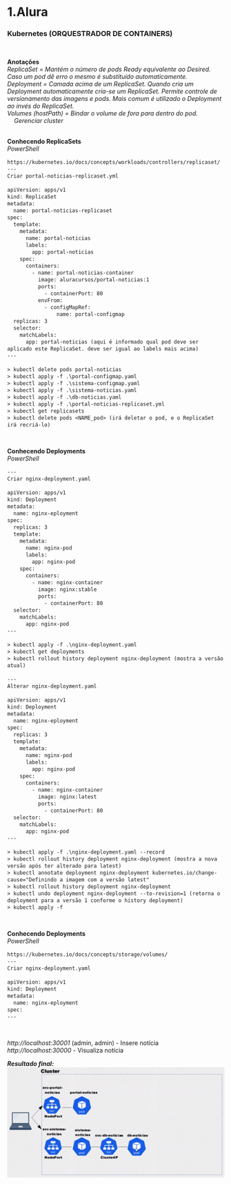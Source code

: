 # 1.Alura

### Kubernetes (ORQUESTRADOR DE CONTAINERS)
<br />

**Anotações**<br>
    *ReplicaSet = Mantém o número de pods Ready equivalente ao Desired. Caso um pod dê erro o mesmo é substituído automaticamente.*<br>
    *Deployment = Camada acima de um ReplicaSet. Quando cria um Deployment automaticamente cria-se um ReplicaSet. Permite controle de versionamento das imagens e pods.
    Mais comum é utilizado o Deployment ao invés do ReplicaSet.*<br>
    *Volumes (hostPath) = Bindar o volume de fora para dentro do pod.*<br>
    &nbsp;&nbsp;&nbsp;&nbsp;*Gerenciar cluster*<br>
<br />

**Conhecendo ReplicaSets**<br>
*PowerShell*
```
https://kubernetes.io/docs/concepts/workloads/controllers/replicaset/
---
Criar portal-noticias-replicaset.yml

apiVersion: apps/v1
kind: ReplicaSet
metadata:
  name: portal-noticias-replicaset
spec:
  template:
    metadata:
      name: portal-noticias
      labels:
        app: portal-noticias
    spec:
      containers:
        - name: portal-noticias-container
          image: aluracursos/portal-noticias:1
          ports:
            - containerPort: 80
          envFrom:
            - configMapRef:
                name: portal-configmap
  replicas: 3
  selector:
    matchLabels:
      app: portal-noticias (aqui é informado qual pod deve ser aplicado este ReplicaSet. deve ser igual ao labels mais acima)
---

> kubectl delete pods portal-noticias
> kubectl apply -f .\portal-configmap.yaml
> kubectl apply -f .\sistema-configmap.yaml
> kubectl apply -f .\sistema-noticias.yaml
> kubectl apply -f .\db-noticias.yaml
> kubectl apply -f .\portal-noticias-replicaset.yml
> kubectl get replicasets
> kubectl delete pods <NAME_pod> (irá deletar o pod, e o ReplicaSet irá recriá-lo)

```
<br />

**Conhecendo Deployments**<br>
*PowerShell*
```
---
Criar nginx-deployment.yaml

apiVersion: apps/v1
kind: Deployment
metadata:
  name: nginx-eployment
spec:
  replicas: 3
  template:
    metadata:
      name: nginx-pod
      labels:
        app: nginx-pod
    spec:
      containers:
        - name: nginx-container
          image: nginx:stable
          ports:
            - containerPort: 80
  selector:
    matchLabels:
      app: nginx-pod
---

> kubectl apply -f .\nginx-deployment.yaml
> kubectl get deployments
> kubectl rollout history deployment nginx-deployment (mostra a versão atual)

---
Alterar nginx-deployment.yaml

apiVersion: apps/v1
kind: Deployment
metadata:
  name: nginx-eployment
spec:
  replicas: 3
  template:
    metadata:
      name: nginx-pod
      labels:
        app: nginx-pod
    spec:
      containers:
        - name: nginx-container
          image: nginx:latest
          ports:
            - containerPort: 80
  selector:
    matchLabels:
      app: nginx-pod
---

> kubectl apply -f .\nginx-deployment.yaml --record
> kubectl rollout history deployment nginx-deployment (mostra a nova versão após ter alterado para latest)
> kubectl annotate deployment nginx-deployment kubernetes.io/change-cause="Definindo a imagem com a versão latest"
> kubectl rollout history deployment nginx-deployment
> kubectl undo deployment nginx-deployment --to-revision=1 (retorna o deployment para a versão 1 conforme o history deployment)
> kubectl apply -f 
```
<br />

**Conhecendo Deployments**<br>
*PowerShell*
```
https://kubernetes.io/docs/concepts/storage/volumes/
---
Criar nginx-deployment.yaml

apiVersion: apps/v1
kind: Deployment
metadata:
  name: nginx-eployment
spec:
---

```
<br />

*http://localhost:30001* (admin, admin) - Insere notícia<br>
*http://localhost:30000* - Visualiza notícia

***Resultado final:***<br> <img src="https://github.com/fabiokerber/lab/blob/main/images/211220211544.PNG">
<br />
